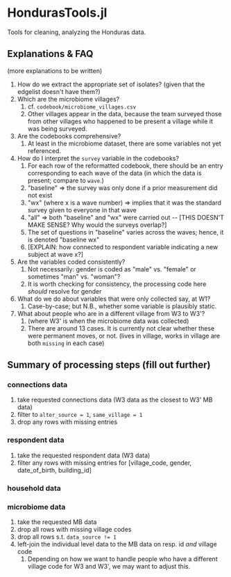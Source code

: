 # HondurasTools.jl
Tools for cleaning, analyzing the Honduras data.

## Explanations & FAQ

(more explanations to be written)

1. How do we extract the appropriate set of isolates? (given that the edgelist doesn't have them?)
2. Which are the microbiome villages?
   1. cf. `codebook/microbiome_villages.csv`
   2. Other villages appear in the data, because the team surveyed those from other villages who happened to be present a village while it was being surveyed.
3. Are the codebooks comprehensive?
   1. At least in the microbiome dataset, there are some variables not yet referenced.
4. How do I interpret the `survey` variable in the codebooks?
   1. For each row of the reformatted codebook, there should be an entry corresponding to each wave of the data (in which the data is present; compare to `wave`.)
   2. "baseline" => the survey was only done if a prior measurement did not exist
   3. "wx" (where x is a wave number) => implies that it was the standard survey given to everyone in that wave
   4. "all" => both "baseline" and "wx" were carried out -- [THIS DOESN'T MAKE SENSE? Why would the surveys overlap?]
   5. The set of questions in "baseline" varies across the waves; hence, it is denoted "baseline wx"
   6. [EXPLAIN: how connected to respondent variable indicating a new subject at wave x?]
5. Are the variables coded consistently?
   1. Not necessarily: gender is coded as "male" vs. "female" or sometimes "man" vs. "woman"?
   2. It is worth checking for consistency, the processing code here *should* resolve for gender
6. What do we do about variables that were only collected say, at W1?
   1. Case-by-case; but N.B., whether some variable is plausibly static.
7. What about people who are in a different village from W3 to W3'?
   1. (where W3' is when the microbiome data was collected)
   2. There are around 13 cases. It is currently not clear whether these were permanent moves, or not. (lives in village, works in village are both `missing` in each case)

## Summary of processing steps (fill out further)

### connections data

1. take requested connections data (W3 data as the closest to W3' MB data)
2. filter to `alter_source = 1`, `same_village = 1`
3. drop any rows with missing entries

### respondent data

1. take the requested respondent data (W3 data)
2. filter any rows with missing entries for [village_code, gender, date_of_birth, building_id]

### household data

### microbiome data
1. take the requested MB data
2. drop all rows with missing village codes
3. drop all rows s.t. `data_source != 1`
4. left-join the individual level data  to the MB data on resp. id *and* village code
   1. Depending on how we want to handle people who have a different village code for W3 and W3', we may want to adjust this.
